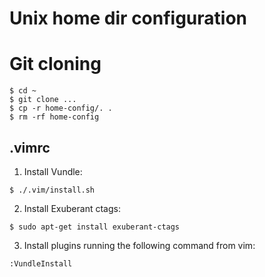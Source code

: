 # Unix home dir configuration
# Git cloning
```
$ cd ~
$ git clone ...
$ cp -r home-config/. .
$ rm -rf home-config
```
## .vimrc
1. Install Vundle:
```
$ ./.vim/install.sh
```
2. Install Exuberant ctags: 
```
$ sudo apt-get install exuberant-ctags
```
3. Install plugins running the following command from vim:
```
:VundleInstall
```
